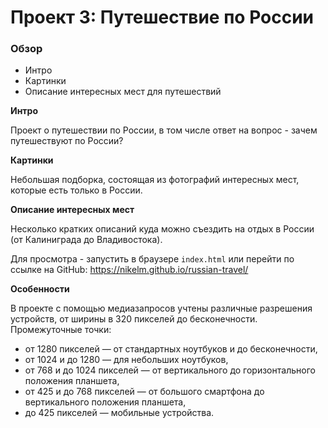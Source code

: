 # Проект 3: Путешествие по России

### Обзор
* Интро
* Картинки
* Описание интересных мест для путешествий

**Интро**

 Проект о путешествии по России, в том числе ответ на вопрос - зачем путешествуют по России?

**Картинки**

Небольшая подборка, состоящая из фотографий интересных мест, которые есть только в России.

**Описание интересных мест**

Несколько кратких описаний куда можно съездить на отдых в России (от Калиниграда до Владивостока).

Для просмотра - запустить в браузере `index.html` 
или перейти по ссылке на GitHub: https://nikelm.github.io/russian-travel/

**Особенности**

В проекте с помощью медиазапросов учтены различные разрешения устройств,
от ширины в 320 пикселей до бесконечности.
Промежуточные точки:
* от 1280 пикселей — от стандартных ноутбуков и до бесконечности,
* от 1024 и до 1280 — для небольших ноутбуков,
* от 768 и до 1024 пикселей — от вертикального до горизонтального положения планшета,
* от 425 и до 768 пикселей — от большого смартфона до вертикального положения планшета,
* до 425 пикселей — мобильные устройства.
